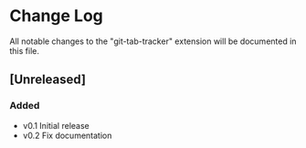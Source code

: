 # Change Log

All notable changes to the "git-tab-tracker" extension will be documented in this file.

## [Unreleased]

### Added

- v0.1 Initial release
- v0.2 Fix documentation